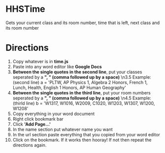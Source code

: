 # HHSTime
Gets your current class and its room number, time that is left, next class and its room number

# Directions
1. Copy whatever is in **time.js**
2. Paste into any word editor like **Google Docs**
3. **Between the single quotes in the second line**, put your classes seperated by a **", " (comma followed up by a space)**
\n3.5 Example: (second line) a = 'PLTW, AP Physics 1, Algebra 2 Honors, French 1, Lunch, Health, English 1 Honors, AP Human Geography'
4. **Between the single quotes in the third line**, put your room numbers seperated by a **", " (comma followed up by a space)**
\n4.5 Example: (thirld line) b = 'W1317, W1016, W2009, C1020, W1203, W1307, W1200, W1208'
5. Copy everything in your word document
6. Right click bookmark bar
7. Click **'Add Page...'**
8. In the name section put whatever name you want
9. In the url section paste everything that you copied from your word editor
10. Click on the bookmark. If it works then hooray! If not then repeat the directions again.
